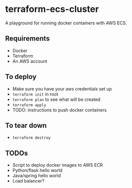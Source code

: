 # terraform-ecs-cluster

A playground for running docker containers with AWS ECS. 

## Requirements
- Docker
- Terraform
- An AWS account

## To deploy
- Make sure you have your aws credentials set up
- `terraform init` in root
- `terraform plan` to see what will be created
- `terraform apply`
- TODO: instructions to push docker containers

## To tear down
- `terraform destroy`

## TODOs
- Script to deploy docker images to AWS ECR
- Python/flask hello world
- Java/spring hello world
- Load balancer?
